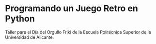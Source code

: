 #  Programando un Juego Retro en Python 

Taller para el Día del Orgullo Friki de la Escuela Politécnica Superior de la Universidad de Alicante.

